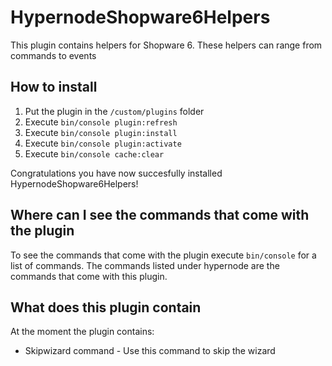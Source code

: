 # HypernodeShopware6Helpers
This plugin contains helpers for Shopware 6.
These helpers can range from commands to events

## How to install
1. Put the plugin in the `/custom/plugins` folder
2. Execute `bin/console plugin:refresh`
3. Execute `bin/console plugin:install`
4. Execute `bin/console plugin:activate`
5. Execute `bin/console cache:clear`

Congratulations you have now succesfully installed HypernodeShopware6Helpers!

## Where can I see the commands that come with the plugin
To see the commands that come with the plugin execute `bin/console` for a list of commands.
The commands listed under hypernode are the commands that come with this plugin.

## What does this plugin contain
At the moment the plugin contains:
+ Skipwizard command - Use this command to skip the wizard
